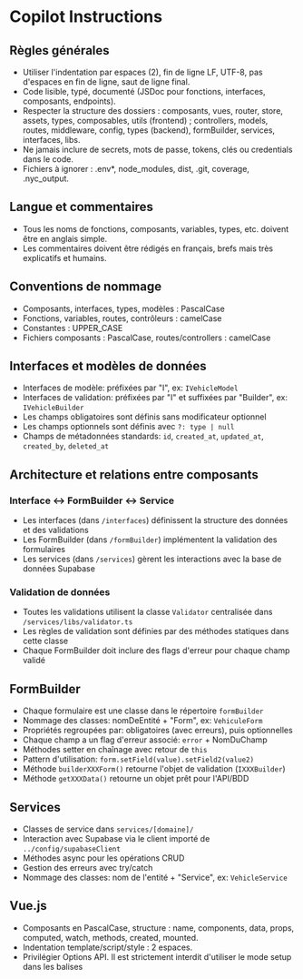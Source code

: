 # Copilot Instructions

## Règles générales

- Utiliser l'indentation par espaces (2), fin de ligne LF, UTF-8, pas d'espaces en fin de ligne, saut de ligne final.
- Code lisible, typé, documenté (JSDoc pour fonctions, interfaces, composants, endpoints).
- Respecter la structure des dossiers : composants, vues, router, store, assets, types, composables, utils (frontend) ; controllers, models, routes, middleware, config, types (backend), formBuilder, services, interfaces, libs.
- Ne jamais inclure de secrets, mots de passe, tokens, clés ou credentials dans le code.
- Fichiers à ignorer : .env\*, node_modules, dist, .git, coverage, .nyc_output.

## Langue et commentaires

- Tous les noms de fonctions, composants, variables, types, etc. doivent être en anglais simple.
- Les commentaires doivent être rédigés en français, brefs mais très explicatifs et humains.

## Conventions de nommage

- Composants, interfaces, types, modèles : PascalCase
- Fonctions, variables, routes, contrôleurs : camelCase
- Constantes : UPPER_CASE
- Fichiers composants : PascalCase, routes/controllers : camelCase

## Interfaces et modèles de données

- Interfaces de modèle: préfixées par "I", ex: `IVehicleModel`
- Interfaces de validation: préfixées par "I" et suffixées par "Builder", ex: `IVehicleBuilder`
- Les champs obligatoires sont définis sans modificateur optionnel
- Les champs optionnels sont définis avec `?: type | null`
- Champs de métadonnées standards: `id`, `created_at`, `updated_at`, `created_by`, `deleted_at`

## Architecture et relations entre composants

### Interface ↔ FormBuilder ↔ Service

- Les interfaces (dans `/interfaces`) définissent la structure des données et des validations
- Les FormBuilder (dans `/formBuilder`) implémentent la validation des formulaires
- Les services (dans `/services`) gèrent les interactions avec la base de données Supabase

### Validation de données

- Toutes les validations utilisent la classe `Validator` centralisée dans `/services/libs/validator.ts`
- Les règles de validation sont définies par des méthodes statiques dans cette classe
- Chaque FormBuilder doit inclure des flags d'erreur pour chaque champ validé

## FormBuilder

- Chaque formulaire est une classe dans le répertoire `formBuilder`
- Nommage des classes: nomDeEntité + "Form", ex: `VehiculeForm`
- Propriétés regroupées par: obligatoires (avec erreurs), puis optionnelles
- Chaque champ a un flag d'erreur associé: `error` + NomDuChamp
- Méthodes setter en chaînage avec retour de `this`
- Pattern d'utilisation: `form.setField(value).setField2(value2)`
- Méthode `builderXXXForm()` retourne l'objet de validation (`IXXXBuilder`)
- Méthode `getXXXData()` retourne un objet prêt pour l'API/BDD

## Services

- Classes de service dans `services/[domaine]/`
- Interaction avec Supabase via le client importé de `../config/supabaseClient`
- Méthodes async pour les opérations CRUD
- Gestion des erreurs avec try/catch
- Nommage des classes: nom de l'entité + "Service", ex: `VehicleService`

## Vue.js

- Composants en PascalCase, structure : name, components, data, props, computed, watch, methods, created, mounted.
- Indentation template/script/style : 2 espaces.
- Privilégier Options API. Il est strictement interdit d'utiliser le mode setup dans les balises <script> des composants Vue (pas de <script setup>).
- Utiliser Tailwind avec classes triées alphabétiquement.

## TypeScript

- Mode strict non obligatoire, noImplicitAny désactivé, allowJs autorisé.
- Le code dois toujours être assez simple et facilement maintenable.

## Sécurité

- Bloquer tout code ou fichier contenant des patterns sensibles (voir plus haut).
- Sensible aux mots-clés : password, secret, key, token, auth.

## Documentation

- Documenter composants, interfaces, fonctions, endpoints API (JSDoc).

## Tests

- Tests requis pour : composants, endpoints API, utils.
- Fichiers de test : \_.spec.ts, fonctions de test : should\_\_

## Performance

- Taille max fichier : 500kb, ligne max : 100 caractères, complexité max : 15.

## Accessibilité

- Toujours penser accessibilité (ARIA, HTML sémantique).

## Spécificités projet

- Utiliser Supabase pour la base de données
- Validation centralisée des formulaires via la classe `Validator` dans `/services/libs/validator.ts`
- Routes nommées de façon unique et logique
- Composants Vue organisés par domaine métier
- Préférer les interfaces génériques pour la réutilisabilité
- Respecter le pattern Interface ↔ FormBuilder ↔ Service

Merci d'utiliser Copilot de façon responsable et collaborative !
